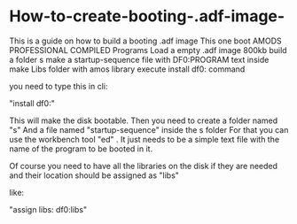 # How-to-create-booting-.adf-image-
This is a guide on how to build a booting .adf image
This one boot AMODS PROFESSIONAL COMPILED Programs
Load a empty .adf image 800kb
build a folder s make a startup-sequence file with DF0:PROGRAM text inside
make Libs folder with amos library
execute install df0: command


you need to type this in cli: 

"install df0:" 

This will make the disk bootable. 
Then you need to create a folder named "s" 
And a file named "startup-sequence" inside the s folder 
For that you can use the workbench tool "ed" . It just needs to be a simple text file with the name of the program to be booted in it. 

Of course you need to have all the libraries on the disk if they are needed and their location should be assigned as "libs" 

like: 

"assign libs: df0:libs"
